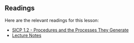 ## Readings

Here are the relevant readings for this lesson:

  * [SICP 1.2 - Procedures and the Processes They Generate](http://mitpress.mit.edu/sicp/full-text/book/book-Z-H-11.html)
  * [Lecture Notes](http://inst.eecs.berkeley.edu/~cs61as/reader/notes.pdf#page=14)

